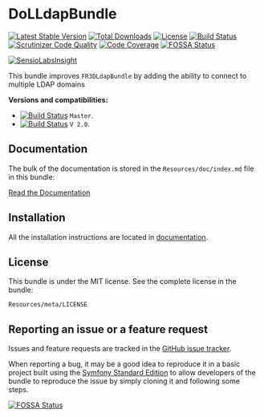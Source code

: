 DoLLdapBundle
=============

[![Latest Stable Version](https://poser.pugx.org/dol/ldap-bundle/v/stable.png)](https://packagist.org/packages/dol/ldap-bundle) [![Total Downloads](https://poser.pugx.org/dol/ldap-bundle/downloads.png)](https://packagist.org/packages/dol/ldap-bundle) [![License](https://poser.pugx.org/dol/ldap-bundle/license.png)](https://packagist.org/packages/dol/ldap-bundle) [![Build Status](https://scrutinizer-ci.com/g/DarwinOnLine/DoLLdapBundle/badges/build.png?b=master)](https://scrutinizer-ci.com/g/DarwinOnLine/DoLLdapBundle/build-status/master) [![Scrutinizer Code Quality](https://scrutinizer-ci.com/g/DarwinOnLine/DoLLdapBundle/badges/quality-score.png?b=master)](https://scrutinizer-ci.com/g/DarwinOnLine/DoLLdapBundle/?branch=master) [![Code Coverage](https://scrutinizer-ci.com/g/DarwinOnLine/DoLLdapBundle/badges/coverage.png?b=master)](https://scrutinizer-ci.com/g/DarwinOnLine/DoLLdapBundle/?branch=master)
[![FOSSA Status](https://app.fossa.io/api/projects/git%2Bgithub.com%2FDarwinOnLine%2FDoLLdapBundle.svg?type=shield)](https://app.fossa.io/projects/git%2Bgithub.com%2FDarwinOnLine%2FDoLLdapBundle?ref=badge_shield)

[![SensioLabsInsight](https://insight.sensiolabs.com/projects/d09112c2-7c6c-4c67-9062-79d2efeca78b/big.png)](https://insight.sensiolabs.com/projects/d09112c2-7c6c-4c67-9062-79d2efeca78b)

This bundle improves `FR3DLdapBundle` by adding the ability to connect to multiple LDAP domains


**Versions and compatibilities:**

- [![Build Status](https://secure.travis-ci.org/DarwinOnLine/DoLLdapBundle.png?branch=master)](http://travis-ci.org/DarwinOnLine/DoLLdapBundle) `Master`.
- [![Build Status](https://secure.travis-ci.org/DarwinOnLine/DoLLdapBundle.png?branch=v2.0)](http://travis-ci.org/DarwinOnLine/DoLLdapBundle) `V 2.0`.

Documentation
-------------

The bulk of the documentation is stored in the `Resources/doc/index.md`
file in this bundle:

[Read the Documentation](Resources/doc/index.md)

Installation
------------

All the installation instructions are located in [documentation](Resources/doc/index.md).

License
-------

This bundle is under the MIT license. See the complete license in the bundle:

    Resources/meta/LICENSE

Reporting an issue or a feature request
---------------------------------------

Issues and feature requests are tracked in the [GitHub issue tracker](https://github.com/DarwinOnLine/DoLLdapBundle/issues).

When reporting a bug, it may be a good idea to reproduce it in a basic project
built using the [Symfony Standard Edition](https://github.com/symfony/symfony-standard)
to allow developers of the bundle to reproduce the issue by simply cloning it
and following some steps.


[![FOSSA Status](https://app.fossa.io/api/projects/git%2Bgithub.com%2FDarwinOnLine%2FDoLLdapBundle.svg?type=large)](https://app.fossa.io/projects/git%2Bgithub.com%2FDarwinOnLine%2FDoLLdapBundle?ref=badge_large)